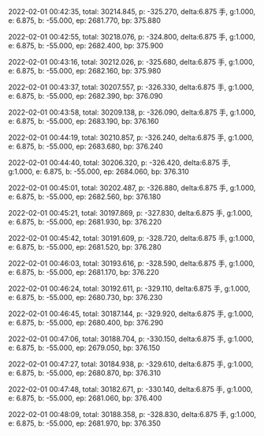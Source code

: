 2022-02-01 00:42:35, total: 30214.845, p: -325.270, delta:6.875 手, g:1.000, e: 6.875, b: -55.000, ep: 2681.770, bp: 375.880

2022-02-01 00:42:55, total: 30218.076, p: -324.800, delta:6.875 手, g:1.000, e: 6.875, b: -55.000, ep: 2682.400, bp: 375.900

2022-02-01 00:43:16, total: 30212.026, p: -325.680, delta:6.875 手, g:1.000, e: 6.875, b: -55.000, ep: 2682.160, bp: 375.980

2022-02-01 00:43:37, total: 30207.557, p: -326.330, delta:6.875 手, g:1.000, e: 6.875, b: -55.000, ep: 2682.390, bp: 376.090

2022-02-01 00:43:58, total: 30209.138, p: -326.090, delta:6.875 手, g:1.000, e: 6.875, b: -55.000, ep: 2683.190, bp: 376.160

2022-02-01 00:44:19, total: 30210.857, p: -326.240, delta:6.875 手, g:1.000, e: 6.875, b: -55.000, ep: 2683.680, bp: 376.240

2022-02-01 00:44:40, total: 30206.320, p: -326.420, delta:6.875 手, g:1.000, e: 6.875, b: -55.000, ep: 2684.060, bp: 376.310

2022-02-01 00:45:01, total: 30202.487, p: -326.880, delta:6.875 手, g:1.000, e: 6.875, b: -55.000, ep: 2682.560, bp: 376.180

2022-02-01 00:45:21, total: 30197.869, p: -327.830, delta:6.875 手, g:1.000, e: 6.875, b: -55.000, ep: 2681.930, bp: 376.220

2022-02-01 00:45:42, total: 30191.609, p: -328.720, delta:6.875 手, g:1.000, e: 6.875, b: -55.000, ep: 2681.520, bp: 376.280

2022-02-01 00:46:03, total: 30193.616, p: -328.590, delta:6.875 手, g:1.000, e: 6.875, b: -55.000, ep: 2681.170, bp: 376.220

2022-02-01 00:46:24, total: 30192.611, p: -329.110, delta:6.875 手, g:1.000, e: 6.875, b: -55.000, ep: 2680.730, bp: 376.230

2022-02-01 00:46:45, total: 30187.144, p: -329.920, delta:6.875 手, g:1.000, e: 6.875, b: -55.000, ep: 2680.400, bp: 376.290

2022-02-01 00:47:06, total: 30188.704, p: -330.150, delta:6.875 手, g:1.000, e: 6.875, b: -55.000, ep: 2679.050, bp: 376.150

2022-02-01 00:47:27, total: 30184.938, p: -329.610, delta:6.875 手, g:1.000, e: 6.875, b: -55.000, ep: 2680.870, bp: 376.310

2022-02-01 00:47:48, total: 30182.671, p: -330.140, delta:6.875 手, g:1.000, e: 6.875, b: -55.000, ep: 2681.060, bp: 376.400

2022-02-01 00:48:09, total: 30188.358, p: -328.830, delta:6.875 手, g:1.000, e: 6.875, b: -55.000, ep: 2681.970, bp: 376.350